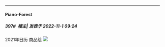 

*****

####  Piano-Forest  
##### 397#         楼主| 发表于 2022-11-1 09:24

2021年日历 商品绘
<img src="https://p.sda1.dev/8/e0d4f132941dad16ad9a6c1748f28895/s19xrqhdkfy51.png" referrerpolicy="no-referrer">

